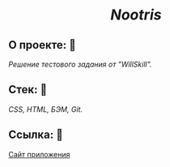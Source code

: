 <h1 align=center><i>Nootris</i></h1>

## О проекте: :thought_balloon:

_Решение тестового задания от "WillSkill"._

## Стек: :wrench:

_CSS, HTML, БЭМ, Git._

## Ссылка: :eyes:

[Сайт приложения](https://guzzlerx.github.io/Nootris/)<br/>
